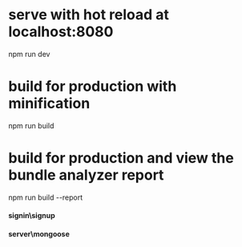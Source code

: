 # serve with hot reload at localhost:8080
npm run dev
# build for production with minification
npm run build
# build for production and view the bundle analyzer report
npm run build --report


#### signin\signup
#### server\mongoose
